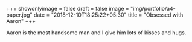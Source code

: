 +++
showonlyimage = false
draft = false
image = "img/portfolio/a4-paper.jpg"
date = "2018-12-10T18:25:22+05:30"
title = "Obsessed with Aaron"
+++

Aaron is the most handsome man and I give him lots of kisses and hugs.
<!--more-->